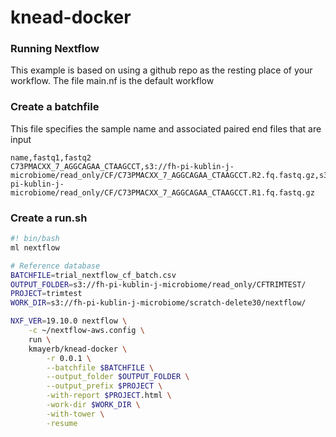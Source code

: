 # knead-docker

### Running Nextflow 

This example is based on using a github repo as the resting place of your workflow. The file main.nf is the default workflow


### Create a batchfile

This file specifies the sample name and associated paired end files that are input
```
name,fastq1,fastq2
C73PMACXX_7_AGGCAGAA_CTAAGCCT,s3://fh-pi-kublin-j-microbiome/read_only/CF/C73PMACXX_7_AGGCAGAA_CTAAGCCT.R2.fq.fastq.gz,s3://fh-pi-kublin-j-microbiome/read_only/CF/C73PMACXX_7_AGGCAGAA_CTAAGCCT.R1.fq.fastq.gz
```

### Create a run.sh
```bash
#! bin/bash
ml nextflow

# Reference database
BATCHFILE=trial_nextflow_cf_batch.csv
OUTPUT_FOLDER=s3://fh-pi-kublin-j-microbiome/read_only/CFTRIMTEST/
PROJECT=trimtest
WORK_DIR=s3://fh-pi-kublin-j-microbiome/scratch-delete30/nextflow/

NXF_VER=19.10.0 nextflow \
    -c ~/nextflow-aws.config \
    run \
    kmayerb/knead-docker \
        -r 0.0.1 \
        --batchfile $BATCHFILE \
        --output_folder $OUTPUT_FOLDER \
        --output_prefix $PROJECT \
        -with-report $PROJECT.html \
        -work-dir $WORK_DIR \
        -with-tower \
        -resume
```


